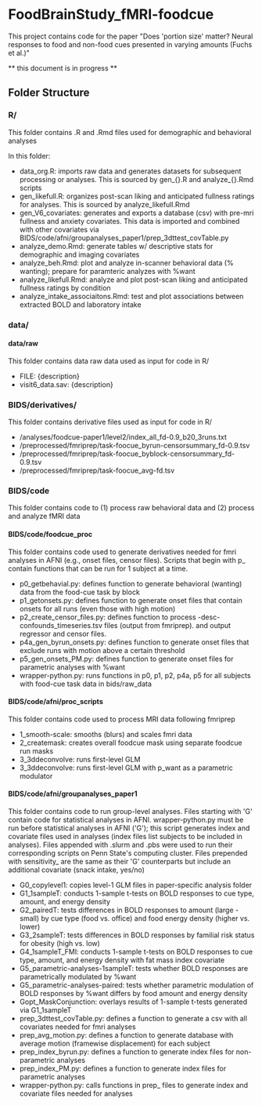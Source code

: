 # FoodBrainStudy_fMRI-foodcue

This project contains code for the paper "Does 'portion size' matter? Neural responses to food and non-food cues presented in varying amounts (Fuchs et al.)"

\*\* this document is in progress \*\*

## Folder Structure

### R/

This folder contains .R and .Rmd files used for demographic and behavioral analyses

In this folder:

-   data_org.R: imports raw data and generates datasets for subsequent processing or analyses. This is sourced by gen_{}.R and analyze_{}.Rmd scripts
-   gen_likefull.R: organizes post-scan liking and anticipated fullness ratings for analyses. This is sourced by analyze_likefull.Rmd
-   gen_V6_covariates: generates and exports a database (csv) with pre-mri fullness and anxiety covariates. This data is imported and combined with other covariates via BIDS/code/afni/groupanalyses_paper1/prep_3dttest_covTable.py
-   analyze_demo.Rmd: generate tables w/ descriptive stats for demographic and imaging covariates
-   analyze_beh.Rmd: plot and analyze in-scanner behavioral data (% wanting); prepare for paramteric analyzes with %want
-   analyze_likefull.Rmd: analyze and plot post-scan liking and anticipated fullness ratings by condition
-   analyze_intake_associaitons.Rmd: test and plot associations between extracted BOLD and laboratory intake


### data/

#### data/raw

This folder contains data raw data used as input for code in R/

-   FILE: {description}
-   visit6_data.sav: {description}

### BIDS/derivatives/

This folder contains derivative files used as input for code in R/

-   /analyses/foodcue-paper1/level2/index_all_fd-0.9_b20_3runs.txt
-   /preprocessed/fmriprep/task-foocue_byrun-censorsummary_fd-0.9.tsv
-   /preprocessed/fmriprep/task-foocue_byblock-censorsummary_fd-0.9.tsv
-   /preprocessed/fmriprep/task-foocue_avg-fd.tsv

### BIDS/code

This folder contains code to (1) process raw behavioral data and (2) process and analyze fMRI data

#### BIDS/code/foodcue_proc

This folder contains code used to generate derivatives needed for fmri analyses in AFNI (e.g., onset files, censor files).
Scripts that begin with p_ contain functions that can be run for 1 subject at a time.

- p0_getbehavial.py: defines function to generate behavioral (wanting) data from the food-cue task by block
- p1_getonsets.py: defines function to generate onset files that contain onsets for all runs (even those with high motion) 
- p2_create_censor_files.py: defines function to process -desc-confounds_timeseries.tsv files (output from fmriprep). and output regressor and censor files.
- p4a_gen_byrun_onsets.py: defines function to generate onset files that exclude runs with motion above a certain threshold
- p5_gen_onsets_PM.py: defines function to generate onset files for parametric analyses with %want
- wrapper-python.py: runs functions in p0, p1, p2, p4a, p5 for all subjects with food-cue task data in bids/raw_data

#### BIDS/code/afni/proc_scripts

This folder contains code used to process MRI data following fmriprep

-   1_smooth-scale: smooths (blurs) and scales fmri data
-   2_createmask: creates overall foodcue mask using separate foodcue run masks
-   3_3ddeconvolve: runs first-level GLM
-   3_3ddeconvolve: runs first-level GLM with p_want as a parametric modulator

#### BIDS/code/afni/groupanalyses_paper1

This folder contains code to run group-level analyses. Files starting with 'G' contain code for statistical analyses in AFNI.
wrapper-python.py must be run before statistical analyses in AFNI ('G'); this script generates index and covariate files used in analyses (index files list subjects to be included in analyses).
Files appended with .slurm and .pbs were used to run their corresponding scripts on Penn State's computing cluster.
Files prepended with sensitivity_ are the same as their 'G' counterparts but include an additional covariate (snack intake, yes/no)

-   G0_copylevel1: copies level-1 GLM files in paper-specific analysis folder
-   G1_1sampleT: conducts 1-sample t-tests on BOLD responses to cue type, amount, and energy density
-   G2_pairedT: tests differences in BOLD responses to amount (large - small) by cue type (food vs. office) and food energy density (higher vs. lower)
-   G3_2sampleT: tests differences in BOLD responses by familial risk status for obesity (high vs. low)
-   G4_1sampleT_FMI: conducts 1-sample t-tests on BOLD responses to cue type, amount, and energy density with fat mass index covariate
-   G5_parametric-analyses-1sampleT: tests whether BOLD responses are parametrically modulated by %want
-   G5_parametric-analyses-paired: tests whether parametric modulation of BOLD responses by %want differs by food amount and energy density
-   Gopt_MaskConjunction: overlays results of 1-sample t-tests generated via G1_1sampleT
-   prep_3dttest_covTable.py: defines a function to generate a csv with all covariates needed for fmri analyses
-   prep_avg_motion.py: defines a function to generate database with average motion (framewise displacement) for each subject
-   prep_index_byrun.py: defines a function to generate index files for non-parametric analyses
-   prep_index_PM.py: defines a function to generate index files for parametric analyses
-   wrapper-python.py: calls functions in prep_ files to generate index and covariate files needed for analyses

